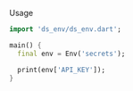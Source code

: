Usage 

```dart
import 'ds_env/ds_env.dart';

main() {
  final env = Env('secrets');

  print(env['API_KEY']);
}
```
